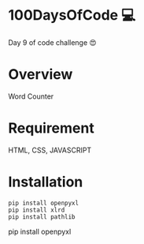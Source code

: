 # 100DaysOfCode 💻

Day 9 of code challenge 😍

# Overview

Word Counter

# Requirement

HTML, CSS, JAVASCRIPT

# Installation

```
pip install openpyxl
pip install xlrd
pip install pathlib
```

pip install openpyxl

